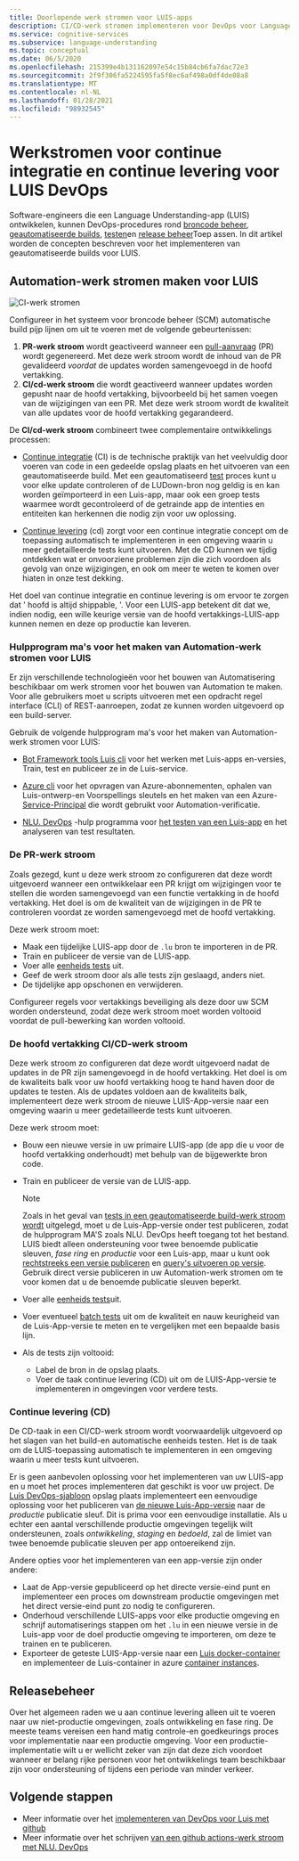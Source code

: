 ```yaml
---
title: Doorlopende werk stromen voor LUIS-apps
description: CI/CD-werk stromen implementeren voor DevOps voor Language Understanding (LUIS).
ms.service: cognitive-services
ms.subservice: language-understanding
ms.topic: conceptual
ms.date: 06/5/2020
ms.openlocfilehash: 215399e4b131162097e54c15b84cb6fa7dac72e3
ms.sourcegitcommit: 2f9f306fa5224595fa5f8ec6af498a0df4de08a8
ms.translationtype: MT
ms.contentlocale: nl-NL
ms.lasthandoff: 01/28/2021
ms.locfileid: "98932545"
---
```

# <a name="continuous-integration-and-continuous-delivery-workflows-for-luis-devops"></a>Werkstromen voor continue integratie en continue levering voor LUIS DevOps

Software-engineers die een Language Understanding-app (LUIS) ontwikkelen, kunnen DevOps-procedures rond [broncode beheer](luis-concept-devops-sourcecontrol.md), [geautomatiseerde builds](luis-concept-devops-automation.md), [testen](luis-concept-devops-testing.md)en [release beheer](luis-concept-devops-automation.md#release-management)Toep assen. In dit artikel worden de concepten beschreven voor het implementeren van geautomatiseerde builds voor LUIS.

## <a name="build-automation-workflows-for-luis"></a>Automation-werk stromen maken voor LUIS

![CI-werk stromen](./media/luis-concept-devops-automation/luis-automation.png)

Configureer in het systeem voor broncode beheer (SCM) automatische build pijp lijnen om uit te voeren met de volgende gebeurtenissen:

1. **PR-werk stroom** wordt geactiveerd wanneer een [pull-aanvraag](https://help.github.com/github/collaborating-with-issues-and-pull-requests/about-pull-requests) (PR) wordt gegenereerd. Met deze werk stroom wordt de inhoud van de PR gevalideerd *voordat* de updates worden samengevoegd in de hoofd vertakking.
1. **CI/cd-werk stroom** die wordt geactiveerd wanneer updates worden gepusht naar de hoofd vertakking, bijvoorbeeld bij het samen voegen van de wijzigingen van een PR. Met deze werk stroom wordt de kwaliteit van alle updates voor de hoofd vertakking gegarandeerd.

De **CI/cd-werk stroom** combineert twee complementaire ontwikkelings processen:

* [Continue integratie](/azure/devops/learn/what-is-continuous-integration) (CI) is de technische praktijk van het veelvuldig door voeren van code in een gedeelde opslag plaats en het uitvoeren van een geautomatiseerde build. Met een geautomatiseerd [test](luis-concept-devops-testing.md) proces kunt u voor elke update controleren of de LUDown-bron nog geldig is en kan worden geïmporteerd in een Luis-app, maar ook een groep tests waarmee wordt gecontroleerd of de getrainde app de intenties en entiteiten kan herkennen die nodig zijn voor uw oplossing.

* [Continue levering](/azure/devops/learn/what-is-continuous-delivery) (cd) zorgt voor een continue integratie concept om de toepassing automatisch te implementeren in een omgeving waarin u meer gedetailleerde tests kunt uitvoeren. Met de CD kunnen we tijdig ontdekken wat er onvoorziene problemen zijn die zich voordoen als gevolg van onze wijzigingen, en ook om meer te weten te komen over hiaten in onze test dekking.

Het doel van continue integratie en continue levering is om ervoor te zorgen dat ' hoofd is altijd shippable, '. Voor een LUIS-app betekent dit dat we, indien nodig, een wille keurige versie van de hoofd vertakkings-LUIS-app kunnen nemen en deze op productie kan leveren.

### <a name="tools-for-building-automation-workflows-for-luis"></a>Hulpprogram ma's voor het maken van Automation-werk stromen voor LUIS

Er zijn verschillende technologieën voor het bouwen van Automatisering beschikbaar om werk stromen voor het bouwen van Automation te maken. Voor alle gebruikers moet u scripts uitvoeren met een opdracht regel interface (CLI) of REST-aanroepen, zodat ze kunnen worden uitgevoerd op een build-server.

Gebruik de volgende hulpprogram ma's voor het maken van Automation-werk stromen voor LUIS:

* [Bot Framework tools Luis cli](https://github.com/microsoft/botbuilder-tools/tree/master/packages/LUIS) voor het werken met Luis-apps en-versies, Train, test en publiceer ze in de Luis-service.

* [Azure cli](/cli/azure/) voor het opvragen van Azure-abonnementen, ophalen van Luis-ontwerp-en Voorspellings sleutels en het maken van een Azure- [Service-Principal](/cli/azure/ad/sp) die wordt gebruikt voor Automation-verificatie.

* [NLU. DevOps](https://github.com/microsoft/NLU.DevOps) -hulp programma voor [het testen van een Luis-app](luis-concept-devops-testing.md) en het analyseren van test resultaten.

### <a name="the-pr-workflow"></a>De PR-werk stroom

Zoals gezegd, kunt u deze werk stroom zo configureren dat deze wordt uitgevoerd wanneer een ontwikkelaar een PR krijgt om wijzigingen voor te stellen die worden samengevoegd van een functie vertakking in de hoofd vertakking. Het doel is om de kwaliteit van de wijzigingen in de PR te controleren voordat ze worden samengevoegd met de hoofd vertakking.

Deze werk stroom moet:

* Maak een tijdelijke LUIS-app door de `.lu` bron te importeren in de PR.
* Train en publiceer de versie van de LUIS-app.
* Voer alle [eenheids tests](luis-concept-devops-testing.md) uit.
* Geef de werk stroom door als alle tests zijn geslaagd, anders niet.
* De tijdelijke app opschonen en verwijderen.

Configureer regels voor vertakkings beveiliging als deze door uw SCM worden ondersteund, zodat deze werk stroom moet worden voltooid voordat de pull-bewerking kan worden voltooid.

### <a name="the-main-branch-cicd-workflow"></a>De hoofd vertakking CI/CD-werk stroom

Deze werk stroom zo configureren dat deze wordt uitgevoerd nadat de updates in de PR zijn samengevoegd in de hoofd vertakking. Het doel is om de kwaliteits balk voor uw hoofd vertakking hoog te hand haven door de updates te testen. Als de updates voldoen aan de kwaliteits balk, implementeert deze werk stroom de nieuwe LUIS-App-versie naar een omgeving waarin u meer gedetailleerde tests kunt uitvoeren.

Deze werk stroom moet:

* Bouw een nieuwe versie in uw primaire LUIS-app (de app die u voor de hoofd vertakking onderhoudt) met behulp van de bijgewerkte bron code.

* Train en publiceer de versie van de LUIS-app.

  > [!NOTE]
  > Zoals in het geval van [tests in een geautomatiseerde build-werk stroom wordt](luis-concept-devops-testing.md#running-tests-in-an-automated-build-workflow) uitgelegd, moet u de Luis-App-versie onder test publiceren, zodat de hulpprogram MA'S zoals NLU. DevOps heeft toegang tot het bestand. LUIS biedt alleen ondersteuning voor twee benoemde publicatie sleuven, *fase ring* en *productie* voor een Luis-app, maar u kunt ook [rechtstreeks een versie publiceren](https://github.com/microsoft/botframework-cli/blob/master/packages/luis/README.md#bf-luisapplicationpublish) en [query's uitvoeren op versie](./luis-migration-api-v3.md#changes-by-slot-name-and-version-name). Gebruik direct versie publiceren in uw Automation-werk stromen om te voor komen dat u de benoemde publicatie sleuven beperkt.

* Voer alle [eenheids tests](luis-concept-devops-testing.md)uit.

* Voer eventueel [batch tests](luis-concept-devops-testing.md#how-to-do-unit-testing-and-batch-testing) uit om de kwaliteit en nauw keurigheid van de Luis-App-versie te meten en te vergelijken met een bepaalde basis lijn.

* Als de tests zijn voltooid:
  * Label de bron in de opslag plaats.
  * Voer de taak continue levering (CD) uit om de LUIS-App-versie te implementeren in omgevingen voor verdere tests.

### <a name="continuous-delivery-cd"></a>Continue levering (CD)

De CD-taak in een CI/CD-werk stroom wordt voorwaardelijk uitgevoerd op het slagen van het build-en automatische eenheids testen. Het is de taak om de LUIS-toepassing automatisch te implementeren in een omgeving waarin u meer tests kunt uitvoeren.

Er is geen aanbevolen oplossing voor het implementeren van uw LUIS-app en u moet het proces implementeren dat geschikt is voor uw project. De [Luis DevOps-sjabloon](https://github.com/Azure-Samples/LUIS-DevOps-Template) opslag plaats implementeert een eenvoudige oplossing voor het publiceren van [de nieuwe Luis-App-versie](./luis-how-to-publish-app.md) naar de *productie* publicatie sleuf. Dit is prima voor een eenvoudige installatie. Als u echter een aantal verschillende productie omgevingen tegelijk wilt ondersteunen, zoals *ontwikkeling*, *staging* en *bedoeld*, zal de limiet van twee benoemde publicatie sleuven per app ontoereikend zijn.

Andere opties voor het implementeren van een app-versie zijn onder andere:

* Laat de App-versie gepubliceerd op het directe versie-eind punt en implementeer een proces om downstream productie omgevingen met het direct versie-eind punt zo nodig te configureren.
* Onderhoud verschillende LUIS-apps voor elke productie omgeving en schrijf automatiserings stappen om het `.lu` in een nieuwe versie in de Luis-app voor de doel productie omgeving te importeren, om deze te trainen en te publiceren.
* Exporteer de geteste LUIS-App-versie naar een [Luis docker-container](./luis-container-howto.md?tabs=v3) en implementeer de Luis-container in azure [container instances](../../container-instances/index.yml).

## <a name="release-management"></a>Releasebeheer

Over het algemeen raden we u aan continue levering alleen uit te voeren naar uw niet-productie omgevingen, zoals ontwikkeling en fase ring. De meeste teams vereisen een hand matig controle-en goedkeurings proces voor implementatie naar een productie omgeving. Voor een productie-implementatie wilt u er wellicht zeker van zijn dat deze zich voordoet wanneer er belang rijke personen voor het ontwikkelings team beschikbaar zijn voor ondersteuning of tijdens een periode van minder verkeer.

## <a name="next-steps"></a>Volgende stappen

* Meer informatie over het [implementeren van DevOps voor Luis met github](luis-how-to-devops-with-github.md)
* Meer informatie over het schrijven [van een github actions-werk stroom met NLU. DevOps](https://github.com/Azure-Samples/LUIS-DevOps-Template/blob/master/docs/4-pipeline.md)
